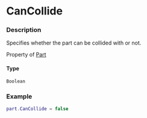 # CanCollide
### Description
Specifies whether the part can be collided with or not.

Property of [Part](/classes/Part/)

#### Type
`Boolean`

### Example
```lua
part.CanCollide = false
```